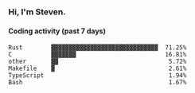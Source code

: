 ### Hi, I'm Steven.

#### Coding activity (past 7 days)
```
Rust        ▓▓▓▓▓▓▓▓▓▓▓▓▓▓▓▓▓▓▓▓▓▓▓▓▓▓▓▓▓▓  71.25%
C           ▓▓▓▓▓▓▓                         16.81%
other       ▓▓                               5.72%
Makefile    ▓                                2.61%
TypeScript                                   1.94%
Bash                                         1.67%
```
